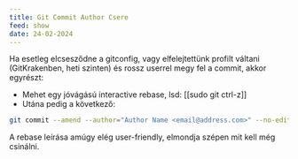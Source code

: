 ```yaml
---
title: Git Commit Author Csere
feed: show
date: 24-02-2024
---
```


Ha esetleg elcsesződne a gitconfig, vagy elfelejtettünk profilt váltani (GitKrakenben, heti szinten) és rossz userrel megy fel a commit, akkor egyrészt:

* Mehet egy jóvágású interactive rebase, lsd: [[sudo git ctrl-z]]
* Utána pedig a következő:

```bash
git commit --amend --author="Author Name <email@address.com>" --no-edit
```

A rebase leírása amúgy elég user-friendly, elmondja szépen mit kell még csinálni.